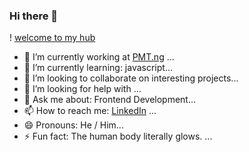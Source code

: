 ### Hi there 👋
! [welcome to my hub](https://i.imgur.com/jS36FFZ.gif)


<!--
**kingsleycj/kingsleycj** is a ✨ _special_ ✨ repository because its `README.md` (this file) appears on your GitHub profile.

Here are some ideas to get you started:-->

- 🔭 I’m currently working at [PMT.ng](www.pmt.ng) ...
- 🌱 I’m currently learning: javascript...
- 👯 I’m looking to collaborate on interesting projects...
- 🤔 I’m looking for help with ...
- 💬 Ask me about: Frontend Development...
- 📫 How to reach me: [LinkedIn](www.linkedin.com/in/kingsleycj20)  ...
- 😄 Pronouns: He / Him...
- ⚡ Fun fact: The human body literally glows. ...


